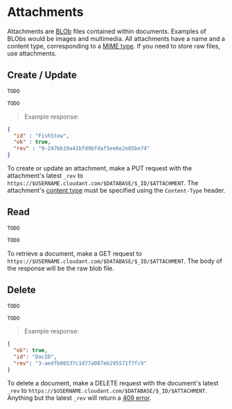 # Attachments

Attachments are [BLOb](http://en.wikipedia.org/wiki/Binary_large_object) files contained within documents. Examples of BLObs would be images and multimedia. All attachments have a name and a content type, corresponding to a [MIME type][mime]. If you need to store raw files, use attachments.

## Create / Update

```shell
TODO
```

```python
TODO
```

> Example response:

```json
{
  "id" : "FishStew",
  "ok" : true,
  "rev" : "9-247bb19a41bfd9bfdaf5ee6e2e05be74"
}
```

To create or update an attachment, make a PUT request with the attachment's latest `_rev` to `https://$USERNAME.cloudant.com/$DATABASE/$_ID/$ATTACHMENT`.  The attachment's [content type][mime] must be specified using the `Content-Type` header.

## Read

```shell
TODO
```

```python
TODO
```

To retrieve a document, make a GET request to `https://$USERNAME.cloudant.com/$DATABASE/$_ID/$ATTACHMENT`. The body of the response will be the raw blob file.

## Delete

```shell
TODO
```

```python
TODO
```

> Example response:

```json
{
  "ok": true,
  "id": "DocID",
  "rev": "3-aedfb06537c1d77a087eb295571f7fc9"
}
```

To delete a document, make a DELETE request with the document's latest `_rev` to `https://$USERNAME.cloudant.com/$DATABASE/$_ID/$ATTACHMENT`. Anything but the latest `_rev` will return a [409 error](#errors).

[mime]: http://en.wikipedia.org/wiki/Internet_media_type#List_of_common_media_types
